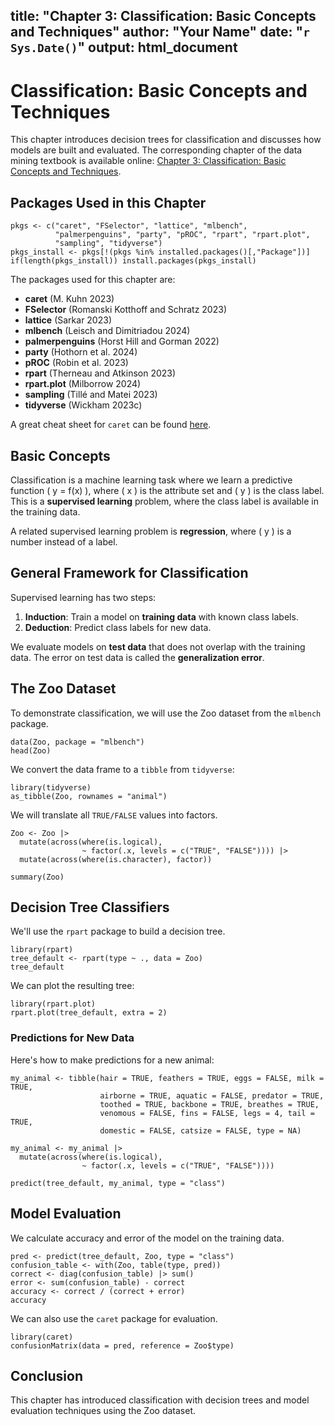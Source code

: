 
title: "Chapter 3: Classification: Basic Concepts and Techniques"
author: "Your Name"
date: "`r Sys.Date()`"
output: html_document
---

# Classification: Basic Concepts and Techniques

This chapter introduces decision trees for classification and discusses how models are built and evaluated. The corresponding chapter of the data mining textbook is available online: [Chapter 3: Classification: Basic Concepts and Techniques](<link-to-textbook>).

## Packages Used in this Chapter

```{r}
pkgs <- c("caret", "FSelector", "lattice", "mlbench", 
          "palmerpenguins", "party", "pROC", "rpart", "rpart.plot", 
          "sampling", "tidyverse")
pkgs_install <- pkgs[!(pkgs %in% installed.packages()[,"Package"])]
if(length(pkgs_install)) install.packages(pkgs_install)
```

The packages used for this chapter are:

- **caret** (M. Kuhn 2023)
- **FSelector** (Romanski Kotthoff and Schratz 2023)
- **lattice** (Sarkar 2023)
- **mlbench** (Leisch and Dimitriadou 2024)
- **palmerpenguins** (Horst Hill and Gorman 2022)
- **party** (Hothorn et al. 2024)
- **pROC** (Robin et al. 2023)
- **rpart** (Therneau and Atkinson 2023)
- **rpart.plot** (Milborrow 2024)
- **sampling** (Tillé and Matei 2023)
- **tidyverse** (Wickham 2023c)

A great cheat sheet for `caret` can be found [here](<link-to-cheatsheet>).

## Basic Concepts

Classification is a machine learning task where we learn a predictive function \( y = f(x) \), where \( x \) is the attribute set and \( y \) is the class label. This is a **supervised learning** problem, where the class label is available in the training data.

A related supervised learning problem is **regression**, where \( y \) is a number instead of a label.

## General Framework for Classification

Supervised learning has two steps:

1. **Induction**: Train a model on **training data** with known class labels.
2. **Deduction**: Predict class labels for new data.

We evaluate models on **test data** that does not overlap with the training data. The error on test data is called the **generalization error**.

## The Zoo Dataset

To demonstrate classification, we will use the Zoo dataset from the `mlbench` package.

```{r}
data(Zoo, package = "mlbench")
head(Zoo)
```

We convert the data frame to a `tibble` from `tidyverse`:

```{r}
library(tidyverse)
as_tibble(Zoo, rownames = "animal")
```

We will translate all `TRUE/FALSE` values into factors.

```{r}
Zoo <- Zoo |> 
  mutate(across(where(is.logical), 
                ~ factor(.x, levels = c("TRUE", "FALSE")))) |>
  mutate(across(where(is.character), factor))

summary(Zoo)
```

## Decision Tree Classifiers

We'll use the `rpart` package to build a decision tree.

```{r}
library(rpart)
tree_default <- rpart(type ~ ., data = Zoo)
tree_default
```

We can plot the resulting tree:

```{r}
library(rpart.plot)
rpart.plot(tree_default, extra = 2)
```

### Predictions for New Data

Here's how to make predictions for a new animal:

```{r}
my_animal <- tibble(hair = TRUE, feathers = TRUE, eggs = FALSE, milk = TRUE, 
                    airborne = TRUE, aquatic = FALSE, predator = TRUE,
                    toothed = TRUE, backbone = TRUE, breathes = TRUE,
                    venomous = FALSE, fins = FALSE, legs = 4, tail = TRUE, 
                    domestic = FALSE, catsize = FALSE, type = NA)

my_animal <- my_animal |> 
  mutate(across(where(is.logical), 
                ~ factor(.x, levels = c("TRUE", "FALSE"))))

predict(tree_default, my_animal, type = "class")
```

## Model Evaluation

We calculate accuracy and error of the model on the training data.

```{r}
pred <- predict(tree_default, Zoo, type = "class")
confusion_table <- with(Zoo, table(type, pred))
correct <- diag(confusion_table) |> sum()
error <- sum(confusion_table) - correct
accuracy <- correct / (correct + error)
accuracy
```

We can also use the `caret` package for evaluation.

```{r}
library(caret)
confusionMatrix(data = pred, reference = Zoo$type)
```

## Conclusion

This chapter has introduced classification with decision trees and model evaluation techniques using the Zoo dataset.
